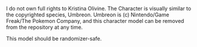 I do not own full rights to Kristina Olivine. The Character is visually similar to the copyrighted species, Umbreon.
Umbreon is (c) Nintendo/Game Freak/The Pokemon Company, and this character model can be removed from the repository at any time.

This model should be randomizer-safe.